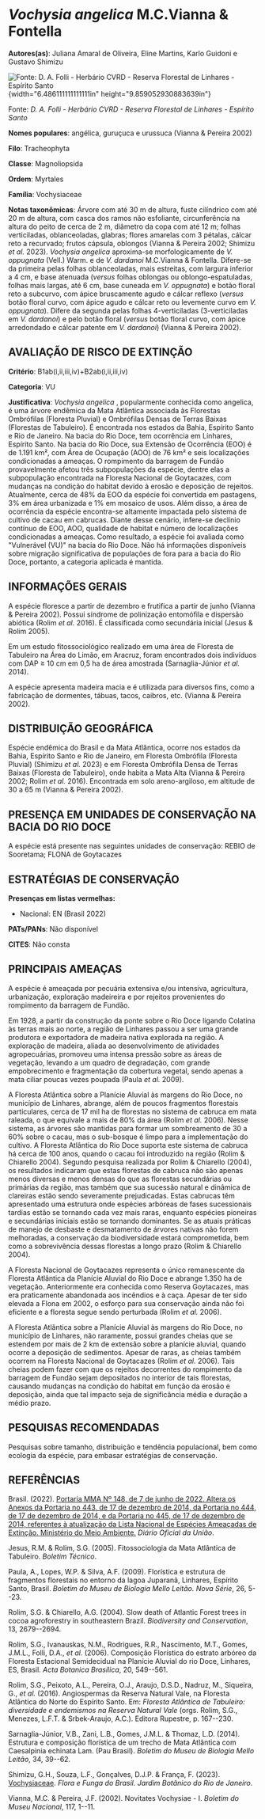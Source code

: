 # *Vochysia angelica* M.C.Vianna & Fontella

**Autores(as)**: Juliana Amaral de Oliveira, Eline Martins, Karlo Guidoni e Gustavo Shimizu

![Fonte: D. A. Folli - Herbário CVRD - Reserva Florestal de Linhares - Espírito Santo](media/rId20.jpg){width="6.486111111111111in" height="9.859052930883639in"}

Fonte: *D. A. Folli - Herbário CVRD - Reserva Florestal de Linhares - Espírito Santo*

**Nomes populares**: angélica, guruçuca e urussuca (Vianna & Pereira 2002)

**Filo**: Tracheophyta

**Classe**: Magnoliopsida

**Ordem**: Myrtales

**Família**: Vochysiaceae

**Notas taxonômicas**: Árvore com até 30 m de altura, fuste cilíndrico com até 20 m de altura, com casca dos ramos não esfoliante, circunferência na altura do peito de cerca de 2 m, diâmetro da copa com até 12 m; folhas verticiladas, oblanceoladas, glabras; flores amarelas com 3 pétalas, cálcar reto a recurvado; frutos cápsula, oblongos (Vianna & Pereira 2002; Shimizu *et al.* 2023). *Vochysia angelica* aproxima-se morfologicamente de *V. oppugnata* (Vell.) Warm. e de *V. dardanoi* M.C.Vianna & Fontella. Difere-se da primeira pelas folhas oblanceoladas, mais estreitas, com largura inferior a 4 cm, e base atenuada (*versus* folhas oblongas ou oblongo-espatuladas, folhas mais largas, até 6 cm, base cuneada em *V. oppugnata*) e botão floral reto a subcurvo, com ápice bruscamente agudo e cálcar reflexo (*versus* botão floral curvo, com ápice agudo e cálcar reto ou levemente curvo em *V. oppugnata*).  Difere da segunda pelas folhas 4-verticiladas (3-verticiladas em *V.
dardanoi*) e pelo botão floral (*versus* botão floral curvo, com ápice arredondado e cálcar patente em *V. dardanoi*) (Vianna & Pereira 2002).

## AVALIAÇÃO DE RISCO DE EXTINÇÃO

**Critério**: B1ab(i,ii,iii,iv)+B2ab(i,ii,iii,iv)

**Categoria**: VU

**Justificativa**: *Vochysia angelica* , popularmente conhecida como angelica, é uma árvore endêmica da Mata Atlântica associada às Florestas Ombrófilas (Floresta Pluvial) e Ombrófilas Densas de Terras Baixas (Florestas de Tabuleiro). É encontrada nos estados da Bahia, Espírito Santo e Rio de Janeiro. Na bacia do Rio Doce, tem ocorrência em Linhares, Espírito Santo. Na bacia do Rio Doce, sua Extensão de Ocorrência (EOO) é de 1.191 km², com Área de Ocupação (AOO) de 76 km² e seis localizações condicionadas a ameaças. O rompimento da barragem de Fundão provavelmente afetou três subpopulações da espécie, dentre elas a subpopulação encontrada na Floresta Nacional de Goytacazes, com mudanças na condição do habitat devido à erosão e deposição de rejeitos.  Atualmente, cerca de 48% da EOO da espécie foi convertida em pastagens, 3% em área urbanizada e 1% em mosaico de usos. Além disso, a área de ocorrência da espécie encontra-se altamente impactada
pelo sistema de cultivo de cacau em cabrucas. Diante desse cenário, infere-se declínio contínuo de EOO, AOO, qualidade de habitat e número de localizações condicionadas a ameaças. Como resultado, a espécie foi avaliada como "Vulnerável (VU)" na bacia do Rio Doce. Não há informações disponíveis sobre migração significativa de populações de fora para a bacia do Rio Doce, portanto, a categoria aplicada é mantida.

## INFORMAÇÕES GERAIS

A espécie floresce a partir de dezembro e frutifica a partir de junho (Vianna & Pereira 2002). Possui síndrome de polinização entomófila e dispersão abiótica (Rolim *et al.* 2016). É classificada como secundária inicial (Jesus & Rolim 2005).

Em um estudo fitossociológico realizado em uma área de Floresta de Tabuleiro na Área do Limão, em Aracruz, foram encontrados dois indivíduos com DAP ≥ 10 cm em 0,5 ha de área amostrada (Sarnaglia-Júnior *et al.* 2014).

A espécie apresenta madeira macia e é utilizada para diversos fins, como a fabricação de dormentes, tábuas, tacos, caibros, etc. (Vianna & Pereira 2002).

## DISTRIBUIÇÃO GEOGRÁFICA

Espécie endêmica do Brasil e da Mata Atlântica, ocorre nos estados da Bahia, Espírito Santo e Rio de Janeiro, em Floresta Ombrófila (Floresta Pluvial) (Shimizu *et al.* 2023) e em Floresta Ombrófila Densa de Terras Baixas (Floresta de Tabuleiro), onde habita a Mata Alta (Vianna & Pereira 2002; Rolim *et al.* 2016). Encontrada em solo areno-argiloso, em altitude de 30 a 65 m (Vianna & Pereira 2002).

## PRESENÇA EM UNIDADES DE CONSERVAÇÃO NA BACIA DO RIO DOCE

A espécie está presente nas seguintes unidades de conservação: REBIO de Sooretama; FLONA de Goytacazes

## ESTRATÉGIAS DE CONSERVAÇÃO

**Presenças em listas vermelhas:**

-   Nacional: EN (Brasil 2022)

**PATs/PANs**: Não disponível

**CITES**: Não consta

## PRINCIPAIS AMEAÇAS

A espécie é ameaçada por pecuária extensiva e/ou intensiva, agricultura, urbanização, exploração madeireira e por rejeitos provenientes do rompimento da barragem de Fundão.

Em 1928, a partir da construção da ponte sobre o Rio Doce ligando Colatina às terras mais ao norte, a região de Linhares passou a ser uma grande produtora e exportadora de madeira nativa explorada na região. A exploração de madeira, aliada ao desenvolvimento de atividades agropecuárias, promoveu uma intensa pressão sobre as áreas de vegetação, levando a um quadro de degradação, com grande empobrecimento e fragmentação da cobertura vegetal, sendo apenas a mata ciliar poucas vezes poupada (Paula *et al.* 2009).

A Floresta Atlântica sobre a Planície Aluvial às margens do Rio Doce, no município de Linhares, abrange, além de poucos fragmentos florestais particulares, cerca de 17 mil ha de florestas no sistema de cabruca em mata raleada, o que equivale a mais de 80% da área (Rolim *et al.* 2006). Nesse sistema, as árvores são mantidas para formar um sombreamento de 30 a 60% sobre o cacau, mas o sub-bosque é limpo para a implementação do cultivo. A Floresta Atlântica do Rio Doce suporta este sistema de cabruca há cerca de 100 anos, quando o cacau foi introduzido na região (Rolim & Chiarello 2004). Segundo pesquisa realizada por Rolim & Chiarello (2004), os resultados indicaram que estas florestas de cabruca não são apenas menos diversas e menos densas do que as florestas secundárias ou primárias da região, mas também que sua sucessão natural e dinâmica de clareiras estão sendo severamente prejudicadas. Estas cabrucas têm apresentado uma estrutura onde espécies arbóreas
de fases sucessionais tardias estão se tornando cada vez mais raras, enquanto espécies pioneiras e secundárias iniciais estão se tornando dominantes.  Se as atuais práticas de manejo de desbaste e desmatamento de árvores nativas não forem melhoradas, a conservação da biodiversidade estará comprometida, bem como a sobrevivência dessas florestas a longo prazo (Rolim & Chiarello 2004).

A Floresta Nacional de Goytacazes representa o único remanescente da Floresta Atlântica da Planície Aluvial do Rio Doce e abrange 1.350 ha de vegetação. Anteriormente era conhecida como Reserva Goytacazes, mas era praticamente abandonada aos incêndios e à caça. Apesar de ter sido elevada a Flona em 2002, o esforço para sua conservação ainda não foi eficiente e a floresta segue sendo perturbada (Rolim *et al.* 2006).

A Floresta Atlântica sobre a Planície Aluvial às margens do Rio Doce, no município de Linhares, não raramente, possui grandes cheias que se estendem por mais de 2 km de extensão sobre a planície aluvial, quando ocorre a deposição de sedimentos. Apesar de raras, as cheias também ocorrem na Floresta Nacional de Goytacazes (Rolim *et al.* 2006). Tais cheias podem fazer com que os rejeitos decorrentes do rompimento da barragem de Fundão sejam depositados no interior de tais florestas, causando mudanças na condição do habitat em função da erosão e deposição, ainda que tal impacto seja de significância média e duração a médio prazo.

## PESQUISAS RECOMENDADAS

Pesquisas sobre tamanho, distribuição e tendência populacional, bem como ecologia da espécie, para embasar estratégias de conservação.

## REFERÊNCIAS

Brasil. (2022). [Portaria MMA Nº 148, de 7 de junho de 2022. Altera os Anexos da Portaria no 443, de 17 de dezembro de 2014, da Portaria no 444, de 17 de dezembro de 2014, e da Portaria no 445, de 17 de dezembro de 2014, referentes à atualização da Lista Nacional de Espécies Ameaçadas de Extinção. Ministério do Meio Ambiente.](https://in.gov.br/en/web/dou/-/portaria-mma-n-148-de-7-de-junho-de-2022-406272733) *Diário Oficial da União*.

Jesus, R.M. & Rolim, S.G. (2005). Fitossociologia da Mata Atlântica de Tabuleiro. *Boletim Técnico*.

Paula, A., Lopes, W.P. & Silva, A.F. (2009). Florística e estrutura de fragmentos florestais no entorno da lagoa Juparanã, Linhares, Espírito Santo, Brasil. *Boletim do Museu de Biologia Mello Leitão. Nova Série*, 26, 5--23.

Rolim, S.G. & Chiarello, A.G. (2004). Slow death of Atlantic Forest trees in cocoa agroforestry in southeastern Brazil. *Biodiversity and Conservation*, 13, 2679--2694.

Rolim, S.G., Ivanauskas, N.M., Rodrigues, R.R., Nascimento, M.T., Gomes, J.M.L., Folli, D.A., *et al.* (2006). Composição Florística do estrato arbóreo da Floresta Estacional Semidecidual na Planície Aluvial do rio Doce, Linhares, ES, Brasil. *Acta Botanica Brasilica*, 20, 549--561.

Rolim, S.G., Peixoto, A.L., Pereira, O.J., Araujo, D.S.D., Nadruz, M., Siqueira, G., *et al.* (2016). Angiospermas da Reserva Natural Vale, na Floresta Atlântica do Norte do Espírito Santo. Em: *Floresta Atlântica de Tabuleiro: diversidade e endemismos na Reserva Natural Vale* (orgs.  Rolim, S.G., Menezes, L.F.T. & Srbek-Araujo, A.C.). Editora Rupestre, p.  167--230.

Sarnaglia-Júnior, V.B., Zani, L.B., Gomes, J.M.L. & Thomaz, L.D. (2014).  Estrutura e composição florística de um trecho de Mata Atlântica com Caesalpinia echinata Lam. (Pau Brasil). *Boletim do Museu de Biologia Mello Leitão*, 34, 39--62.

Shimizu, G.H., Souza, L.F., Gonçalves, D.J.P. & França, F. (2023).  [Vochysiaceae](https://floradobrasil.jbrj.gov.br/FB15291). *Flora e Funga do Brasil. Jardim Botânico do Rio de Janeiro*.

Vianna, M.C. & Pereira, J.F. (2002). Novitates Vochysiae - I. *Boletim do Museu Nacional*, 117, 1--11.
